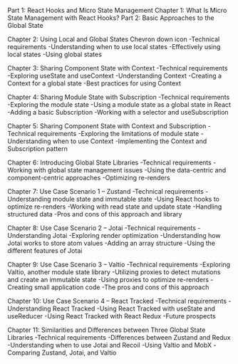 Part 1: React Hooks and Micro State Management
Chapter 1: What Is Micro State Management with React Hooks?
Part 2: Basic Approaches to the Global State

Chapter 2: Using Local and Global States Chevron down icon
-Technical requirements
-Understanding when to use local states
-Effectively using local states
-Using global states


Chapter 3: Sharing Component State with Context
-Technical requirements
-Exploring useState and useContext
-Understanding Context
-Creating a Context for a global state
-Best practices for using Context


Chapter 4: Sharing Module State with Subscription
-Technical requirements
-Exploring the module state
-Using a module state as a global state in React
-Adding a basic Subscription
-Working with a selector and useSubscription


Chapter 5: Sharing Component State with Context and Subscription
-Technical requirements
-Exploring the limitations of module state
-Understanding when to use Context
-Implementing the Context and Subscription pattern



Chapter 6: Introducing Global State Libraries
-Technical requirements
-Working with global state management issues
-Using the data-centric and component-centric approaches
-Optimizing re-renders


Chapter 7: Use Case Scenario 1 – Zustand
-Technical requirements
-Understanding module state and immutable state
-Using React hooks to optimize re-renders
-Working with read state and update state
-Handling structured data
-Pros and cons of this approach and library


Chapter 8: Use Case Scenario 2 – Jotai
-Technical requirements
-Understanding Jotai
-Exploring render optimization
-Understanding how Jotai works to store atom values
-Adding an array structure
-Using the different features of Jotai


Chapter 9: Use Case Scenario 3 – Valtio
-Technical requirements
-Exploring Valtio, another module state library
-Utilizing proxies to detect mutations and create an immutable state
-Using proxies to optimize re-renders
-Creating small application code
-The pros and cons of this approach


Chapter 10: Use Case Scenario 4 – React Tracked
-Technical requirements
-Understanding React Tracked
-Using React Tracked with useState and useReducer
-Using React Tracked with React Redux
-Future prospects


Chapter 11: Similarities and Differences between Three Global State Libraries
-Technical requirements
-Differences between Zustand and Redux
-Understanding when to use Jotai and Recoil
-Using Valtio and MobX
-Comparing Zustand, Jotai, and Valtio

